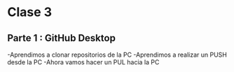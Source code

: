 # Clase 3 

## Parte 1 :  GitHub Desktop 

-Aprendimos a clonar repositorios de la PC 
-Aprendimos a realizar un PUSH desde la PC
-Ahora vamos hacer un PUL hacia la PC

